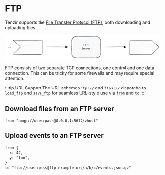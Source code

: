 # FTP

Tenzir supports the [File Transfer Protocol
(FTP)](https://en.wikipedia.org/wiki/File_Transfer_Protocol), both downloading
and uploading files.

![FTP](ftp.svg)

FTP consists of two separate TCP connections, one control and one data
connection. This can be tricky for some firewalls and may require special
attention.

:::tip URL Support
The URL schemes `ftp://` and `ftps://` dispatche to
[`load_ftp`](../../tql2/operators/load_ftp.md) and
[`save_ftp`](../../tql2/operators/save_ftp.md) for seamless URL-style use via
[`from`](../../tql2/operators/from.md) and [`to`](../../tql2/operators/to.md).
:::

## Download files from an FTP server

```tql
from "amqp://user:pass@0.0.0.1:5672/vhost"
```

## Upload events to an FTP server

```tql
from {
  x: 42,
  y: "foo",
}
to "ftp://user:pass@ftp.example.org/a/b/c/events.json.gz"
```
